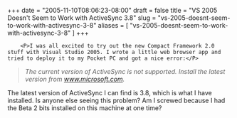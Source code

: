 +++
date = "2005-11-10T08:06:23-08:00"
draft = false
title = "VS 2005 Doesn't Seem to Work with ActiveSync 3.8"
slug = "vs-2005-doesnt-seem-to-work-with-activesync-3-8"
aliases = [
	"vs-2005-doesnt-seem-to-work-with-activesync-3-8"
]
+++

        <P>I was all excited to try out the new Compact Framework 2.0 stuff with Visual Studio 2005. I wrote a little web browser app and tried to deploy it to my Pocket PC and got a nice error:</P>
<BLOCKQUOTE dir=ltr style="MARGIN-RIGHT: 0px">
<P><EM>The current version of ActiveSync is not supported. Install the latest version from </EM><A href="http://www.microsoft.com"><EM>www.microsoft.com</EM></A><EM>.</EM></P></BLOCKQUOTE>
<P dir=ltr>The latest version of ActiveSync I can find is 3.8, which is what I have installed. Is anyone else seeing this problem? Am I screwed because I had the Beta 2 bits installed on this machine at one time?</P>
      